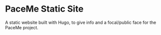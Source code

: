 # PaceMe Static Site

A static website built with Hugo, to give info and a focal/public face for the PaceMe project.
